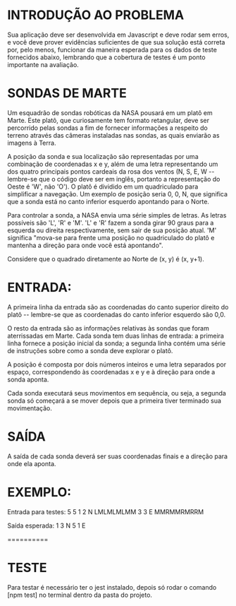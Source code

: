 # INTRODUÇÃO AO PROBLEMA

Sua aplicação deve ser desenvolvida em Javascript e deve rodar sem erros, e você deve prover evidências suficientes de que sua solução está correta por, pelo menos, funcionar da maneira esperada para os dados de teste fornecidos abaixo, lembrando que a cobertura de testes é um ponto importante na avaliação.

# SONDAS DE MARTE

Um esquadrão de sondas robóticas da NASA pousará em um platô em Marte. Este platô, que curiosamente tem formato retangular, deve ser percorrido pelas sondas a fim de fornecer informações a respeito do terreno através das câmeras instaladas nas sondas, as quais enviarão as imagens à Terra.

A posição da sonda e sua localização são representadas por uma combinação de coordenadas x e y, além de uma letra representando um dos quatro principais pontos cardeais da rosa dos ventos (N, S, E, W -- lembre-se que o código deve ser em inglês, portanto a representação do Oeste é 'W', não 'O'). O platô é dividido em um quadriculado para simplificar a navegação. Um exemplo de posição seria 0, 0, N, que significa que a sonda está no canto inferior esquerdo apontando para o Norte.

Para controlar a sonda, a NASA envia uma série simples de letras. As letras possíveis são 'L', 'R' e 'M'. 'L' e 'R' fazem a sonda girar 90 graus para a esquerda ou direita respectivamente, sem sair de sua posição atual. 'M' significa "mova-se para frente uma posição no quadriculado do platô e mantenha a direção para onde você está apontando".

Considere que o quadrado diretamente ao Norte de (x, y) é (x, y+1).

# ENTRADA:

A primeira linha da entrada são as coordenadas do canto superior direito do platô -- lembre-se que as coordenadas do canto inferior esquerdo são 0,0.

O resto da entrada são as informações relativas às sondas que foram aterrissadas em Marte. Cada sonda tem duas linhas de entrada: a primeira linha fornece a posição inicial da sonda; a segunda linha contém uma série de instruções sobre como a sonda deve explorar o platô.

A posição é composta por dois números inteiros e uma letra separados por espaço, correspondendo às coordenadas x e y e à direção para onde a sonda aponta.

Cada sonda executará seus movimentos em sequência, ou seja, a segunda sonda só começará a se mover depois que a primeira tiver terminado sua movimentação.

# SAÍDA

A saída de cada sonda deverá ser suas coordenadas finais e a direção para onde ela aponta.

# EXEMPLO:

Entrada para testes:
5 5
1 2 N
LMLMLMLMM
3 3 E
MMRMMRMRRM

Saída esperada:
1 3 N
5 1 E

==========

# TESTE 

Para testar é necessário ter o jest instalado, depois só rodar o comando [npm test] no terminal dentro da pasta do projeto.